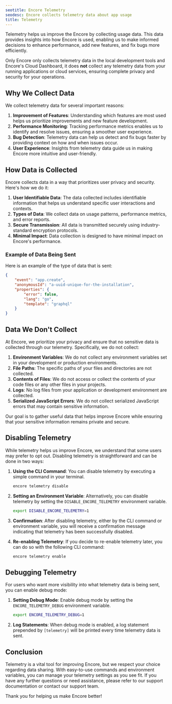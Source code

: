 ```yaml
---
seotitle: Encore Telemetry
seodesc: Encore collects telemetry data about app usage
title: Telemetry
---
```

Telemetry helps us improve the Encore by collecting usage data. This data provides insights into how Encore is used, enabling us to make informed decisions to enhance performance, add new features, and fix bugs more efficiently.

Only Encore only collects telemetry data in the local development tools and Encore's Cloud Dashboard, it does **not** collect any telemetry data from your running applications or cloud services, ensuring complete privacy and security for your operations.

## Why We Collect Data

We collect telemetry data for several important reasons:

1. **Improvement of Features**: Understanding which features are most used helps us prioritize improvements and new feature development.
2. **Performance Monitoring**: Tracking performance metrics enables us to identify and resolve issues, ensuring a smoother user experience.
3. **Bug Detection**: Telemetry data can help us detect and fix bugs faster by providing context on how and when issues occur.
4. **User Experience**: Insights from telemetry data guide us in making Encore more intuitive and user-friendly.

## How Data is Collected

Encore collects data in a way that prioritizes user privacy and security. Here's how we do it:

1. **User Identifiable Data**: The data collected includes identifiable information that helps us understand specific user interactions and contexts.
2. **Types of Data**: We collect data on usage patterns, performance metrics, and error reports.
3. **Secure Transmission**: All data is transmitted securely using industry-standard encryption protocols.
4. **Minimal Impact**: Data collection is designed to have minimal impact on Encore's performance.

### Example of Data Being Sent

Here is an example of the type of data that is sent:

```json
{
    "event": "app.create",
    "anonymousId": "a-uuid-unique-for-the-installation",
    "properties": {
        "error": false,
        "lang": "go",
        "template": "graphql"
    }
}
```

## Data We Don't Collect

At Encore, we prioritize your privacy and ensure that no sensitive data is collected through our telemetry. Specifically, we do not collect:

1. **Environment Variables**: We do not collect any environment variables set in your development or production environments.
2. **File Paths**: The specific paths of your files and directories are not collected.
3. **Contents of Files**: We do not access or collect the contents of your code files or any other files in your projects.
4. **Logs**: No log files from your application or development environment are collected.
5. **Serialized JavaScript Errors**: We do not collect serialized JavaScript errors that may contain sensitive information.

Our goal is to gather useful data that helps improve Encore while ensuring that your sensitive information remains private and secure.

## Disabling Telemetry

While telemetry helps us improve Encore, we understand that some users may prefer to opt out. Disabling telemetry is straightforward and can be done in two ways:

1. **Using the CLI Command**: You can disable telemetry by executing a simple command in your terminal.

   ```sh
   encore telemetry disable
   ```

2. **Setting an Environment Variable**: Alternatively, you can disable telemetry by setting the `DISABLE_ENCORE_TELEMETRY` environment variable.

   ```sh
   export DISABLE_ENCORE_TELEMETRY=1
   ```

3. **Confirmation**: After disabling telemetry, either by the CLI command or environment variable, you will receive a confirmation message indicating that telemetry has been successfully disabled.

4. **Re-enabling Telemetry**: If you decide to re-enable telemetry later, you can do so with the following CLI command:

   ```sh
   encore telemetry enable
   ```

## Debugging Telemetry

For users who want more visibility into what telemetry data is being sent, you can enable debug mode:

1. **Setting Debug Mode**: Enable debug mode by setting the `ENCORE_TELEMETRY_DEBUG` environment variable.

   ```sh
   export ENCORE_TELEMETRY_DEBUG=1
   ```

2. **Log Statements**: When debug mode is enabled, a log statement prepended by `[telemetry]` will be printed every time telemetry data is sent.

## Conclusion

Telemetry is a vital tool for improving Encore, but we respect your choice regarding data sharing. With easy-to-use commands and environment variables, you can manage your telemetry settings as you see fit. If you have any further questions or need assistance, please refer to our support documentation or contact our support team.

Thank you for helping us make Encore better!